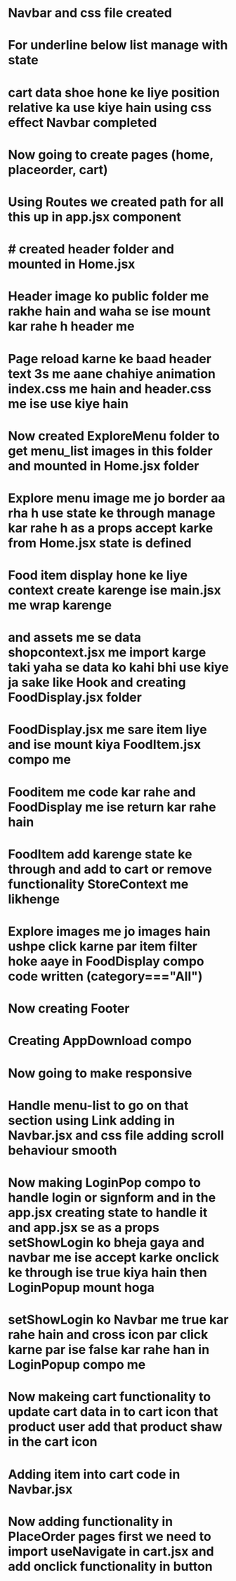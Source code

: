 # Navbar and css file created 
# For underline below list manage with state 
# cart data shoe hone ke liye position relative ka use kiye hain using css effect Navbar completed
# Now going to create pages (home, placeorder, cart)
# Using Routes we created path for all this up in app.jsx component
# # created header folder and mounted in Home.jsx
# Header image ko public folder me rakhe hain and waha se ise mount kar rahe h header me 
# Page reload karne ke baad header text 3s me aane chahiye animation index.css me hain and header.css me ise use kiye hain
# Now created ExploreMenu folder to get menu_list images in this folder and mounted in Home.jsx folder
# Explore menu image me jo border aa rha h use state ke through manage kar rahe h as a props accept karke from Home.jsx state is defined
# Food item display hone ke liye context create karenge  ise main.jsx me wrap karenge 
# and assets me se data shopcontext.jsx me import karge taki yaha se data ko kahi bhi use kiye ja sake like Hook and creating FoodDisplay.jsx folder 
# FoodDisplay.jsx me sare item liye and ise mount kiya FoodItem.jsx compo me 
# Fooditem me code kar rahe and FoodDisplay me ise return kar rahe hain
# FoodItem   add karenge state ke through and add to cart or remove functionality StoreContext me likhenge 
# Explore images me jo images hain ushpe click karne par item filter hoke aaye in FoodDisplay compo code written (category==="All")
# Now creating Footer
# Creating AppDownload compo 
# Now going to make responsive 
# Handle menu-list to go on that section using Link adding in Navbar.jsx and css file adding scroll behaviour smooth 
# Now making LoginPop compo to handle login or signform  and in the app.jsx creating state to handle it  and app.jsx se as a props setShowLogin ko bheja gaya and navbar me ise accept karke onclick ke through ise true kiya hain then LoginPopup mount hoga 
# setShowLogin ko Navbar me true kar rahe hain and cross icon par click karne par ise false kar rahe han in LoginPopup compo me 
# Now makeing cart functionality to update cart data in to cart icon that product user add that product shaw in the cart icon 
# Adding item into cart code in  Navbar.jsx 
# Now adding functionality in PlaceOrder pages first we need to import useNavigate in cart.jsx and add onclick functionality in button